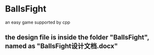# BallsFight
an easy game supported by cpp
## the design file is inside the folder "BallsFight", named as "BallsFight设计文档.docx"
